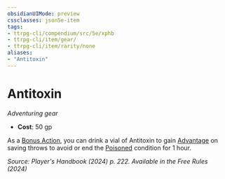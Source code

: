 ```yaml
---
obsidianUIMode: preview
cssclasses: json5e-item
tags:
- ttrpg-cli/compendium/src/5e/xphb
- ttrpg-cli/item/gear/
- ttrpg-cli/item/rarity/none
aliases: 
- "Antitoxin"
---
```

# Antitoxin
*Adventuring gear*  


- **Cost**: 50 gp

As a [Bonus Action](Misc%20Files/CLI/rules/variant-rules/bonus-action-xphb.md), you can drink a vial of Antitoxin to gain [Advantage](Misc%20Files/CLI/rules/variant-rules/advantage-xphb.md) on saving throws to avoid or end the [Poisoned](Misc%20Files/CLI/rules/conditions.md#Poisoned) condition for 1 hour.

*Source: Player's Handbook (2024) p. 222. Available in the Free Rules (2024)*